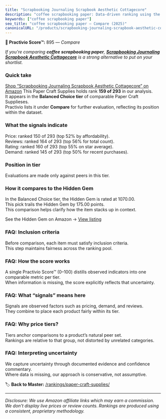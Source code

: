```yaml
---
title: "Scrapbooking Journaling Scrapbook Aesthetic Cottagecore"
description: "coffee scrapbooking paper: Data-driven ranking using the Practivio Score™. Positioned by quality, value, demand, findability, momentum."
keywords: ["coffee scrapbooking paper"]
seo_title: "coffee scrapbooking paper — Compare (2025)"
canonicalURL: "/products/scrapbooking-journaling-scrapbook-aesthetic-cottagecore-B09NMFNCCC/"
---
```


**🛒 Practivio Score™:** 895 — _Compare_


*If you're comparing **coffee scrapbooking paper**, **[Scrapbooking Journaling Scrapbook Aesthetic Cottagecore](https://www.amazon.com/dp/B09NMFNCCC?tag=practivio-20)** is a strong alternative to put on your shortlist.*
### Quick take
[Shop “Scrapbooking Journaling Scrapbook Aesthetic Cottagecore” on Amazon](https://www.amazon.com/dp/B09NMFNCCC?tag=practivio-20)
This Paper Craft Supplies holds rank **159 of 293** in our analysis.  
It appears in the **Balanced Choice tier** of comparable Paper Craft Supplieses.  
Practivio lists it under **Compare** for further evaluation, reflecting its position within the dataset.

### What the signals indicate
Price: ranked 150 of 293 (top 52% by affordability).  
Reviews: ranked 164 of 293 (top 56% for total count).  
Rating: ranked 160 of 293 (top 55% on star average).  
Demand: ranked 145 of 293 (top 50% for recent purchases).

### Position in tier
Evaluations are made only against peers in this tier.

### How it compares to the Hidden Gem
In the Balanced Choice tier, the Hidden Gem is rated at 1070.00.  
This pick trails the Hidden Gem by 175.00 points.  
This comparison helps clarify how the item stacks up in context.  

See the Hidden Gem on Amazon → [View listing](https://www.amazon.com/dp/B01GIJLSGG?tag=practivio-20)

### FAQ: Inclusion criteria
Before comparison, each item must satisfy inclusion criteria.  
This step maintains fairness across the ranking pool.

### FAQ: How the score works
A single Practivio Score™ (0–100) distills observed indicators into one comparable metric per tier.  
When information is missing, the score explicitly reflects that uncertainty.

### FAQ: What “signals” means here
Signals are observed factors such as pricing, demand, and reviews.  
They combine to place each product fairly within its tier.

### FAQ: Why price tiers?
Tiers anchor comparisons to a product’s natural peer set.  
Rankings are relative to that group, not distorted by unrelated categories.

### FAQ: Interpreting uncertainty
We capture uncertainty through documented evidence and confidence commentary.  
Where data is missing, our approach is conservative, not assumptive.

<!-- Missing template for Compare/CompareWithinPriceClass -->


🏷️ **Back to Master:** [/rankings/paper-craft-supplies/](/rankings/paper-craft-supplies/)

---
_Disclosure: We use Amazon affiliate links which may earn a commission. We don’t display live prices or review counts. Rankings are produced using a consistent, proprietary methodology._
